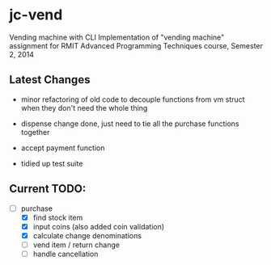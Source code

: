 jc-vend
==========

Vending machine with CLI
  Implementation of "vending machine" assignment for RMIT Advanced Programming Techniques course, Semester 2, 2014

Latest Changes
----------
- minor refactoring of old code to decouple functions from vm struct when they don't need the whole thing
- dispense change done, just need to tie all the purchase functions together
    
- accept payment function
- tidied up test suite  
  
Current TODO:
----------
- [ ] purchase
  - [x] find stock item
  - [x] input coins (also added coin validation)
  - [x] calculate change denominations
  - [ ] vend item / return change
  - [ ] handle cancellation
